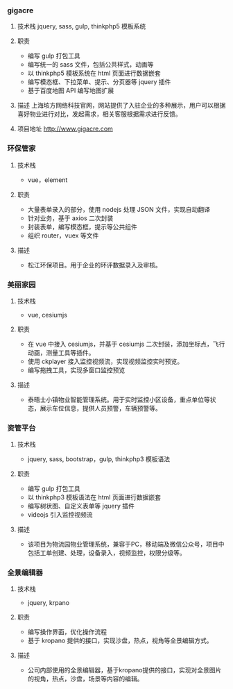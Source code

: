 
### gigacre

1. 技术栈
   jquery, sass, gulp, thinkphp5 模板系统

2. 职责
   - 编写 gulp 打包工具
   - 编写统一的 sass 文件，包括公共样式，动画等
   - 以 thinkphp5 模板系统在 html 页面进行数据嵌套
   - 编写模态框、下拉菜单、提示、分页器等 jquery 插件
   - 基于百度地图 API 编写地图扩展

3. 描述
   上海垓方网络科技官网，网站提供了入驻企业的多种展示，用户可以根据喜好物业进行对比，发起需求，相关客服根据需求进行反馈。

4. 项目地址
   http://www.gigacre.com

### 环保管家

1. 技术栈
   - vue，element

2. 职责
   - 大量表单录入的部分，使用 nodejs 处理 JSON 文件，实现自动翻译
   - 针对业务，基于 axios 二次封装
   - 封装表单，编写模态框，提示等公共组件
   - 组织 router，vuex 等文件

3. 描述
   - 松江环保项目。用于企业的环评数据录入及审核。

### 美丽家园

1. 技术栈
   - vue, cesiumjs

2. 职责
   - 在 vue 中接入 cesiumjs，并基于 cesiumjs 二次封装，添加坐标点，飞行动画，测量工具等插件。
   - 使用 ckplayer 接入监控视频流，实现视频监控实时预览。
   - 编写拖拽工具，实现多窗口监控预览

3. 描述
   - 泰晤士小镇物业智能管理系统。用于实时监控小区设备，重点单位等状态，展示车位信息，提供人员预警，车辆预警等。
  
  
### 资管平台

1. 技术栈
   - jquery, sass, bootstrap，gulp, thinkphp3 模板语法

2. 职责
   - 编写 gulp 打包工具
   - 以 thinkphp3 模板语法在 html 页面进行数据嵌套
   - 编写树状图、自定义表单等 jquery 插件
   - videojs 引入监控视频流

3. 描述
   - 该项目为物流园物业管理系统，兼容于PC，移动端及微信公众号，项目中包括工单创建、处理，设备录入，视频监控，权限分级等。

### 全景编辑器

1. 技术栈
   - jquery, krpano

2. 职责
   - 编写操作界面，优化操作流程
   - 基于 kropano 提供的接口，实现沙盘，热点，视角等全景编辑方式。

3. 描述
   - 公司内部使用的全景编辑器，基于kropano提供的接口，实现对全景图片的视角，热点，沙盘，场景等内容的编辑。
